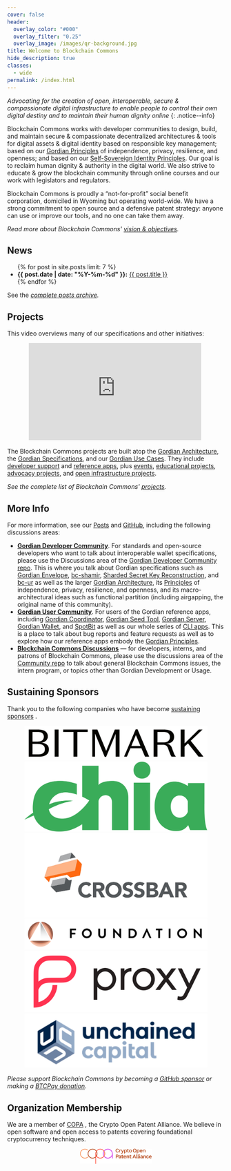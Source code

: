 ```yaml
---
cover: false
header:
  overlay_color: "#000"
  overlay_filter: "0.25"
  overlay_image: /images/qr-background.jpg
title: Welcome to Blockchain Commons
hide_description: true
classes:
  - wide
permalink: /index.html
---
```


_Advocating for the creation of open, interoperable, secure &
compassionate digital infrastructure to enable people to control their
own digital destiny and to maintain their human dignity online_
{: .notice--info}

Blockchain Commons works with developer communities to design, build, and maintain secure & compassionate decentralized architectures & tools for digital assets & digital identity based on responsible key management; based on our [Gordian Principles](https://github.com/BlockchainCommons/Gordian#gordian-principles) of independence, privacy, resilience, and openness; and based on our [Self-Sovereign Identity Principles](https://github.com/WebOfTrustInfo/self-sovereign-identity/blob/master/self-sovereign-identity-principles.md). Our goal is to reclaim human dignity & authority in the digital world. We also strive to educate & grow the blockchain community through online courses and our work with legislators and regulators.

Blockchain Commons is proudly a “not-for-profit” social benefit corporation, domiciled in Wyoming but operating world-wide. We have a strong commitment to open source and a defensive patent strategy: anyone can use or improve our tools, and no one can take them away. 

_Read more about Blockchain Commons' [vision & objectives](vision.md)._

## News

<ul>
{% for post in site.posts limit: 7 %}
<li><b>{{ post.date | date: "%Y-%m-%d" }}:</b> <a href="{{ post.url }}">{{ post.title }}</a></li>
{% endfor %}
</ul>

See the _[complete posts archive](https://www.blockchaincommons.com/posts/)._


## Projects

This video overviews many of our specifications and other initiatives:

<p style="margin-left:50px">
<iframe width="400" height="225" src="https://www.youtube.com/embed/RYgOFSdUqWY" title="YouTube video player" frameborder="0" allow="accelerometer; autoplay; clipboard-write; encrypted-media; gyroscope; picture-in-picture" allowfullscreen></iframe>
</p>

The Blockchain Commons projects are built atop the [Gordian
Architecture](https://www.blockchaincommons.com/projects.html#the-gordian-architecture),
the [Gordian
Specifications](https://www.blockchaincommons.com/projects.html#gordian-specifications),
and our [Gordian Use
Cases](https://www.blockchaincommons.com/projects.html#gordian-use-cases). They
include [developer
support](https://www.blockchaincommons.com/projects.html#gordian-developer-support)
and [reference
apps](https://www.blockchaincommons.com/projects.html#gordian-reference-apps), plus [events](https://www.blockchaincommons.com/projects.html#events), [educational projects](https://www.blockchaincommons.com/projects.html#events), [advocacy projects](https://www.blockchaincommons.com/projects.html#advocacy-projects), and [open infrastructure projects](https://www.blockchaincommons.com/projects.html#open-infrastructure-projects).

_See the complete list of Blockchain Commons' [projects](projects.html)._

## More Info

For more information, see our [Posts](https://www.blockchaincommons.com/posts/) and [GitHub](https://github.com/BlockchainCommons), including the following discussions areas:
* [**Gordian Developer Community**](https://github.com/BlockchainCommons/Gordian-Developer-Community/discussions). For standards and open-source developers who want to talk about interoperable wallet specifications, please use the Discussions area of the [Gordian Developer Community repo](https://github.com/BlockchainCommons/Gordian-Developer-Community/discussions). This is where you talk about Gordian specifications such as [Gordian Envelope](https://github.com/BlockchainCommons/Gordian/tree/master/Envelope#articles), [bc-shamir](https://github.com/BlockchainCommons/bc-shamir), [Sharded Secret Key Reconstruction](https://github.com/BlockchainCommons/bc-sskr), and [bc-ur](https://github.com/BlockchainCommons/bc-ur) as well as the larger [Gordian Architecture](https://github.com/BlockchainCommons/Gordian/blob/master/Architecture/README.md), its [Principles](https://github.com/BlockchainCommons/Gordian#gordian-principles) of independence, privacy, resilience, and openness, and its macro-architectural ideas such as functional partition (including airgapping, the original name of this community).
* [**Gordian User Community**](https://github.com/BlockchainCommons/Gordian/discussions). For users of the Gordian reference apps, including [Gordian Coordinator](https://github.com/BlockchainCommons/iOS-GordianCoordinator), [Gordian Seed Tool](https://github.com/BlockchainCommons/GordianSeedTool-iOS), [Gordian Server](https://github.com/BlockchainCommons/GordianServer-macOS), [Gordian Wallet](https://github.com/BlockchainCommons/GordianWallet-iOS), and [SpotBit](https://github.com/BlockchainCommons/spotbit) as well as our whole series of [CLI apps](https://github.com/BlockchainCommons/Gordian/blob/master/Architecture/Apps.md#cli-apps). This is a place to talk about bug reports and feature requests as well as to explore how our reference apps embody the [Gordian Principles](https://github.com/BlockchainCommons/Gordian#gordian-principles).
* [**Blockchain Commons Discussions**](https://github.com/BlockchainCommons/Community/discussions) — for developers, interns, and patrons of Blockchain Commons, please use the discussions area of the [Community repo](https://github.com/BlockchainCommons/Community) to talk about general Blockchain Commons issues, the intern program, or topics other than Gordian Development or Usage.

## Sustaining Sponsors

Thank you to the following companies who have become [sustaining sponsors](sponsors.html) .

<figure class="third">
  <a href="https://bitmark.com/"><img src="images/sponsors/bitmark-logo.png"></a>
  <a href="https://www.chia.net/"><img src="images/sponsors/chia-logo.png"></a>
  <a href="https://www.crossbar-inc.com/"><img src="images/sponsors/crossbar.png"></a>
  <a href="https://foundationdevices.com/"><img src="images/sponsors/foundation-logo.png"></a>
  <a href="https://www.proxy.com/"><img src="images/sponsors/proxy.png"></a>
  <a href="https://unchained-capital.com/"><img src="images/sponsors/unchained-capital.png"></a>
</figure>

_Please support Blockchain Commons by becoming a [GitHub sponsor](https://github.com/sponsors/BlockchainCommons) or making a [BTCPay donation](https://btcpay.blockchaincommons.com/)._

## Organization Membership

We are a member of [COPA](https://open-patent.org/) , the Crypto Open Patent Alliance. We believe in open software and open access to patents covering foundational cryptocurrency techniques.

<p align="center">
  <a href="https://www.opencrypto.org/"><img src="images/copa-logo.png" width="33%" align="center"></a>
</p>
